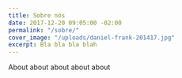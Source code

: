```yaml
---
title: Sobre nós
date: 2017-12-20 09:05:00 -02:00
permalink: "/sobre/"
cover_image: "/uploads/daniel-frank-201417.jpg"
excerpt: Bla bla bla blah
---
```


About about about about about 